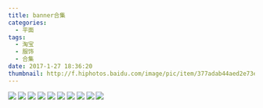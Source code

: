 ```yaml
---
title: banner合集
categories:
  - 平面
tags:
  - 淘宝
  - 服饰
  - 合集
date: 2017-1-27 18:36:20
thumbnail: http://f.hiphotos.baidu.com/image/pic/item/377adab44aed2e73ee9311e68e01a18b86d6fa86.jpg
---
```

<image style="margin:auto" src="http://r.photo.store.qq.com/psb?/V10CtAFu2lHwCf/TjzDhOJgUpl5O4PoBBZdZ3Sue4qCEP0h*1ESIudRJsk!/r/dPMAAAAAAAAA" />

<image style="margin:auto" src="http://r.photo.store.qq.com/psb?/V10CtAFu2lHwCf/xzMC90cCk94YZ3KbtqytQy8FEaG*N.Ov*EwV5gtAKy8!/r/dF4BAAAAAAAA" />

<image style="margin:auto" src="http://wx2.sinaimg.cn/large/005YECPzly1flmkz012ncj30ol079agb.jpg" />

<image style="margin:auto" src="http://wx3.sinaimg.cn/large/005YECPzly1flmkyzd3dij30rp0adqjy.jpg" />

<image style="margin:auto" src="http://wx2.sinaimg.cn/large/005YECPzly1flmkxvrxpej30ro097h09.jpg" />

<image style="margin:auto" src="http://wx4.sinaimg.cn/large/005YECPzly1flmkxecmlrj30rs0997ag.jpg" />

<image style="margin:auto" style="margin:auto" src="http://wx3.sinaimg.cn/large/005YECPzly1flmonfp6h9j31a70h3gw9.jpg" />

<image style="margin:auto" src="http://wx2.sinaimg.cn/large/005YECPzly1flmonrafj2j31130a0do7.jpg" />

<image style="margin:auto" src="http://wx2.sinaimg.cn/large/005YECPzly1flmonx52fjj31ha0grtlu.jpg" />

<image style="margin:auto" src="http://wx3.sinaimg.cn/large/005YECPzly1flmoo0ybfgj30jg08cn17.jpg" />